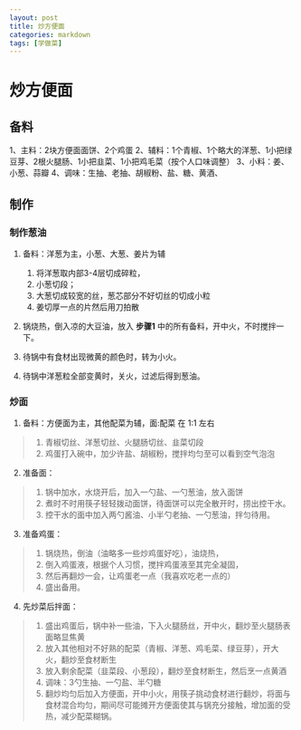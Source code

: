 ```yaml
---
layout: post
title: 炒方便面
categories: markdown
tags: [学做菜]
---
```




# 炒方便面

## 备料

1、主料：2块方便面面饼、2个鸡蛋
2、辅料：1个青椒、1个略大的洋葱、1小把绿豆芽、2根火腿肠、1小把韭菜、1小把鸡毛菜（按个人口味调整）
3、小料：姜、小葱、蒜瓣
4、调味：生抽、老抽、胡椒粉、盐、糖、黄酒、

## 制作

### 制作葱油

1. 备料：洋葱为主，小葱、大葱、姜片为辅
   1. 将洋葱取内部3-4层切成碎粒，
   2. 小葱切段；
   3. 大葱切成较宽的丝，葱芯部分不好切丝的切成小粒
   4. 姜切厚一点的片然后用刀拍散

2. 锅烧热，倒入凉的大豆油，放入 **步骤1** 中的所有备料，开中火，不时搅拌一下。
3. 待锅中有食材出现微黄的颜色时，转为小火。
4.  待锅中洋葱粒全部变黄时，关火，过滤后得到葱油。

### 炒面

1. 备料：方便面为主，其他配菜为辅，面:配菜 在 1:1 左右
>   1. 青椒切丝、洋葱切丝、火腿肠切丝、韭菜切段
>   2. 鸡蛋打入碗中，加少许盐、胡椒粉，搅拌均匀至可以看到空气泡泡
2. 准备面：
>   1. 锅中加水，水烧开后，加入一勺盐、一勺葱油，放入面饼
>   2. 煮时不时用筷子轻轻拨动面饼，待面饼可以完全散开时，捞出控干水。
>   3. 控干水的面中加入两勺酱油、小半勺老抽、一勺葱油，拌匀待用。
3. 准备鸡蛋：
> 1. 锅烧热，倒油（油略多一些炒鸡蛋好吃），油烧热，
> 2. 倒入鸡蛋液，根据个人习惯，搅拌鸡蛋液至其完全凝固，
> 3. 然后再翻炒一会，让鸡蛋老一点（我喜欢吃老一点的）
> 4. 盛出备用。
4. 先炒菜后拌面：
>   1. 盛出鸡蛋后，锅中补一些油，下入火腿肠丝，开中火，翻炒至火腿肠表面略显焦黄
>   1. 放入其他相对不好熟的配菜（青椒、洋葱、鸡毛菜、绿豆芽），开大火，翻炒至食材断生
>   1. 放入剩余配菜（韭菜段、小葱段），翻炒至食材断生，然后烹一点黄酒
>   1. 调味：3勺生抽、一勺盐、半勺糖
>   1. 翻炒均匀后加入方便面，开中小火，用筷子挑动食材进行翻炒，将面与食材混合均匀，期间尽可能摊开方便面使其与锅充分接触，增加面的受热，减少配菜糊锅。
